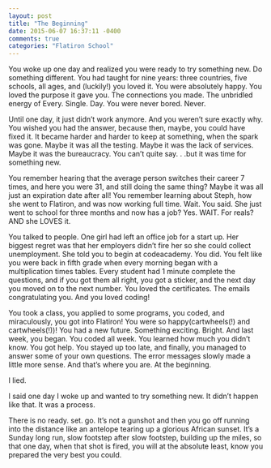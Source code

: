 ```yaml
---
layout: post
title: "The Beginning"
date: 2015-06-07 16:37:11 -0400
comments: true
categories: "Flatiron School"
---
```

  You woke up one day and realized you were ready to try something new.  Do something different.  You had taught for nine years: three countries, five schools, all ages, and (luckily!) you loved it.  You were absolutely happy.  You loved the purpose it gave you. The connections you made. The unbridled energy of Every. Single. Day.  You were never bored.  Never.
 
  Until one day, it just didn’t work anymore. And you weren’t sure exactly why. You wished you had the answer, because then, maybe, you could have fixed it. It became harder and harder to keep at something, when the spark was gone.  Maybe it was all the testing.  Maybe it was the lack of services. Maybe it was the bureaucracy.  You can’t quite say. . .but it was time for something new.

  You remember hearing that the average person switches their career 7 times, and here you were 31, and still doing the same thing?  Maybe it was all just an expiration date after all!  You remember learning about Steph, how she went to Flatiron, and was now working full time.  Wait.  You said.  She just went to school for three months and now has a job? Yes. WAIT.  For reals? AND she LOVES it.

  You talked to people.  One girl had left an office job for a start up.  Her biggest regret was that her employers didn’t fire her so she could collect unemployment.  She told you to begin at codeacademy.  You did.  You felt like you were back in fifth grade when every morning began with a multiplication times tables.  Every student had 1 minute complete the questions, and if you got them all right, you got a sticker, and the next day you moved on to the next number.   You loved the certificates.  The emails congratulating you.  And you loved coding!

  You took a class, you applied to some programs, you coded, and miraculously, you got into Flatiron!  You were so happy(cartwheels(!) and cartwheels(!))!  You had a new future.  Something exciting. Bright. And last week, you began.  You coded all week.  You learned how much you didn’t know.  You got help.  You stayed up too late, and finally, you managed to answer some of your own questions.  The error messages slowly made a little more sense.  And that’s where you are.  At the beginning.

  I lied.  

  I said one day I woke up and wanted to try something new.  It didn’t happen like that.  It was a process.  

  There is no ready. set. go.  It’s not a gunshot and then you go off running into the distance like an antelope tearing up a glorious African sunset.  It’s a Sunday long run, slow footstep after slow footstep, building up the miles, so that one day, when that shot is fired, you will at the absolute least, know you prepared the very best you could.